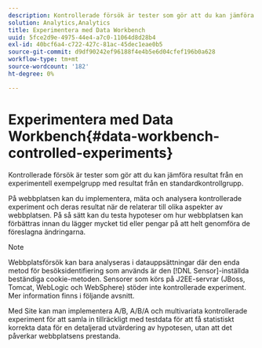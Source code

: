```yaml
---
description: Kontrollerade försök är tester som gör att du kan jämföra resultat från en experimentell exempelgrupp med resultat från en standardkontrollgrupp.
solution: Analytics,Analytics
title: Experimentera med Data Workbench
uuid: 5fce2d9e-4975-44e4-a7c0-11064d8d28b4
exl-id: 40bcf6a4-c722-427c-81ac-45dec1eae0b5
source-git-commit: d9df90242ef96188f4e4b5e6d04cfef196b0a628
workflow-type: tm+mt
source-wordcount: '182'
ht-degree: 0%

---
```


# Experimentera med Data Workbench{#data-workbench-controlled-experiments}

Kontrollerade försök är tester som gör att du kan jämföra resultat från en experimentell exempelgrupp med resultat från en standardkontrollgrupp.

På webbplatsen kan du implementera, mäta och analysera kontrollerade experiment och deras resultat när de relaterar till olika aspekter av webbplatsen. På så sätt kan du testa hypoteser om hur webbplatsen kan förbättras innan du lägger mycket tid eller pengar på att helt genomföra de föreslagna ändringarna.

>[!NOTE]
>
>Webbplatsförsök kan bara analyseras i datauppsättningar där den enda metod för besöksidentifiering som används är den [!DNL Sensor]-inställda beständiga cookie-metoden. Sensorer som körs på J2EE-servrar (JBoss, Tomcat, WebLogic och WebSphere) stöder inte kontrollerade experiment. Mer information finns i följande avsnitt.

Med Site kan man implementera A/B, A/B/A och multivariata kontrollerade experiment för att samla in tillräckligt med testdata för att få statistiskt korrekta data för en detaljerad utvärdering av hypotesen, utan att det påverkar webbplatsens prestanda.
